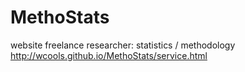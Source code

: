 # MethoStats
website freelance researcher: statistics / methodology
http://wcools.github.io/MethoStats/service.html
